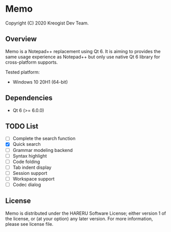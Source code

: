 # Memo

Copyright (C) 2020 Kreogist Dev Team.

## Overview

Memo is a Notepad++ replacement using Qt 6. It is aiming to provides the same usage experience as Notepad++ but only use native Qt 6 library for cross-platform supports.

Tested platform:

- Windows 10 20H1 (64-bit)

## Dependencies

- Qt 6 (>= 6.0.0)

## TODO List

- [ ] Complete the search function
- [x] Quick search
- [ ] Grammar modeling backend
- [ ] Syntax highlight
- [ ] Code folding
- [ ] Tab indent display
- [ ] Session support
- [ ] Workspace support
- [ ] Codec dialog

## License

Memo is distributed under the HARERU Software License; either version 1 of the license, or (at your option) any later version. For more information, please see license file.